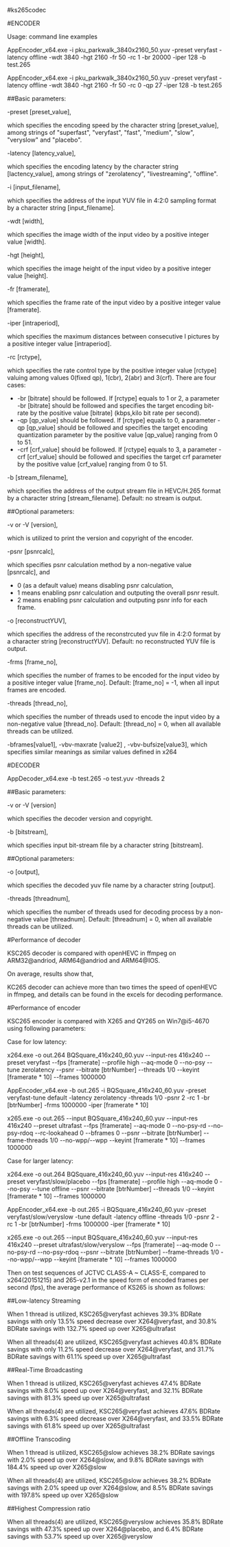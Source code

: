 #ks265codec

#ENCODER

Usage: command line examples

AppEncoder_x64.exe -i pku_parkwalk_3840x2160_50.yuv -preset veryfast -latency offline -wdt 3840 -hgt 2160 -fr 50 -rc 1 -br 20000 -iper 128 -b test.265

AppEncoder_x64.exe -i pku_parkwalk_3840x2160_50.yuv -preset veryfast -latency offline -wdt 3840 -hgt 2160 -fr 50 -rc 0 -qp 27 -iper 128 -b test.265
 
##Basic parameters:

-preset [preset_value], 

which specifies the encoding speed by the character string [preset_value], among strings of "superfast", "veryfast", "fast", "medium", "slow", "veryslow" and "placebo".

-latency [latency_value],

which specifies the encoding latency by the character string [lactency_value], among strings of "zerolatency", "livestreaming", "offline".

-i [input_filename], 

which specifies the address of the input YUV file in 4:2:0 sampling format by a character string [input_filename].

-wdt [width], 

which specifies the image width of the input video by a positive integer value [width]. 

-hgt [height], 

which specifies the image height of the input video by a positive integer value [height].

-fr [framerate], 

which specifies the frame rate of the input video by a positive integer value [framerate].

-iper [intraperiod], 

which specifies the maximum distances between consecutive I pictures by a positive integer value [intraperiod].

-rc [rctype], 

which specifies the rate control type by the positive integer value [rctype] valuing among values 0(fixed qp), 1(cbr), 2(abr) and 3(crf). There are four cases:
* -br [bitrate] should be followed. If [rctype] equals to 1 or 2, a parameter -br [bitrate] should be followed and specifies the target encoding bit-rate by the positive value [bitrate] (kbps,kilo bit rate per second). 
* -qp [qp_value] should be followed. If [rctype] equals to 0, a parameter -qp [qp_value] should be followed and specifies the target encoding quantization parameter by the positive value [qp_value] ranging from 0 to 51. 
* -crf [crf_value] should be followed. If [rctype] equals to 3, a parameter -crf [crf_value] should be followed and specifies the target crf parameter by the positive value [crf_value] ranging from 0 to 51. 

-b [stream_filename], 

which specifies the address of the output stream file in HEVC/H.265 format by a character string [stream_filename]. Default: no stream is output.


##Optional parameters:

-v or -V [version],

which is utilized to print the version and copyright of the encoder.

-psnr [psnrcalc],

which specifies psnr calculation method by a non-negative value [psnrcalc], and
* 0 (as a default value) means disabling psnr calculation,
* 1 means enabling psnr calculation and outputing the overall psnr result. 
* 2 means enabling psnr calculation and outputing psnr info for each frame.

-o [reconstructYUV], 

which specifies the address of the reconstrcuted yuv file in 4:2:0 format by a character string [reconstructYUV]. Default: no reconstructed YUV file is output.

-frms [frame_no], 

which specifies the number of frames to be encoded for the input video by a positive integer value [frame_no]. Default: [frame_no] = -1, when all input frames are encoded.

-threads [thread_no], 

which specifies the number of threads used to encode the input video by a non-negative value [thread_no]. Default: [thread_no] = 0, when all available threads can be utilized.

-bframes[value1], -vbv-maxrate [value2] , -vbv-bufsize[value3],
which specifies similar meanings as similar values defined in x264

#DECODER

AppDecoder_x64.exe -b test.265 -o test.yuv -threads 2

##Basic parameters:

-v or -V [version]

which specifies the decoder version and copyright.

-b [bitstream],

which specifies input bit-stream file by a character string [bitstream].


##Optional parameters:

-o [output],

which specifies the decoded yuv file name by a character string [output].

-threads [threadnum],

which specifies the number of threads used for decoding process by a non-negative value [threadnum]. Default: [threadnum] = 0, when all available threads can be utilized.


#Performance of decoder

KSC265 decoder is compared with openHEVC in ffmpeg on ARM32@andriod, ARM64@andriod and ARM64@IOS.

On average, results show that,

KC265 decoder can achieve more than two times the speed of openHEVC in ffmpeg, and details can be found in the excels for decoding performance. 

#Performance of encoder

KSC265 encoder is compared with X265 and QY265 on Win7@i5-4670 using following parameters:

Case for low latency:

x264.exe -o out.264 BQSquare_416x240_60.yuv --input-res 416x240 --preset veryfast --fps [framerate] --profile high --aq-mode 0 --no-psy --tune zerolatency  --psnr  --bitrate [btrNumber] --threads 1/0 --keyint [framerate * 10] --frames 1000000

AppEncoder_x64.exe -b out.265 -i BQSquare_416x240_60.yuv -preset veryfast-tune default -latency  zerolatency -threads 1/0 -psnr 2 -rc 1 -br [btrNumber] -frms 1000000 -iper [framerate * 10]

x265.exe -o out.265 --input BQSquare_416x240_60.yuv --input-res 416x240 --preset ultrafast --fps [framerate] --aq-mode 0 --no-psy-rd --no-psy-rdoq --rc-lookahead 0 --bframes 0  --psnr  --bitrate [btrNumber] --frame-threads 1/0 --no-wpp/--wpp --keyint [framerate * 10] --frames 1000000

Case for larger latency:

x264.exe -o out.264 BQSquare_416x240_60.yuv --input-res 416x240 --preset veryfast/slow/placebo --fps [framerate] --profile high --aq-mode 0 --no-psy --tune offline  --psnr  --bitrate [btrNumber] --threads 1/0 --keyint [framerate * 10] --frames 1000000

AppEncoder_x64.exe -b out.265 -i BQSquare_416x240_60.yuv -preset veryfast/slow/veryslow -tune default -latency  offline -threads 1/0 -psnr 2 -rc 1 -br [btrNumber] -frms 1000000 -iper [framerate * 10]

x265.exe -o out.265 --input BQSquare_416x240_60.yuv --input-res 416x240 --preset ultrafast/slow/veryslow --fps [framerate] --aq-mode 0 --no-psy-rd --no-psy-rdoq  --psnr  --bitrate [btrNumber] --frame-threads 1/0 --no-wpp/--wpp --keyint [framerate * 10] --frames 1000000

Then on test sequences of JCTVC CLASS-A ~ CLASS-E, compared to x264(20151215) and 265-v2.1 in the speed form of encoded frames per second (fps), the average performance of KS265 is shown as follows:


##Low-latency Streaming

When 1 thread is utilized, KSC265@veryfast achieves 39.3% BDRate savings with only 13.5% speed decrease over X264@veryfast, and 30.8% BDRate savings with 132.7% speed up over X265@ultrafast

When all threads(4) are utilized, KSC265@veryfast achieves 40.8% BDRate savings with only 11.2% speed decrease over X264@veryfast, and 31.7% BDRate savings with 61.1% speed up over X265@ultrafast


##Real-Time Broadcasting

When 1 thread is utilized, KSC265@veryfast achieves 47.4% BDRate savings with 8.0% speed up over X264@veryfast, and 32.1% BDRate savings with 81.3% speed up over X265@ultrafast

When all threads(4) are utilized, KSC265@veryfast achieves 47.6% BDRate savings with 6.3% speed decrease over X264@veryfast, and 33.5% BDRate savings with 61.8% speed up over X265@ultrafast


##Offline Transcoding

When 1 thread is utilized, KSC265@slow achieves 38.2% BDRate savings with 2.0% speed up over X264@slow, and 9.8% BDRate savings with 184.4% speed up over X265@slow

When all threads(4) are utilized, KSC265@slow achieves 38.2% BDRate savings with 2.0% speed up over X264@slow, and 8.5% BDRate savings with 197.8% speed up over X265@slow


##Highest Compression ratio

When all threads(4) are utilized, KSC265@veryslow achieves 35.8% BDRate savings with 47.3% speed up over X264@placebo, and 6.4% BDRate savings with 53.7% speed up over X265@veryslow
